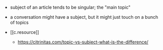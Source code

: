 


- subject of an article tends to be singular; the "main topic"
- a conversation might have a subject, but it might just touch on a bunch of topics

- [[c.resource]]
  - https://citrinitas.com/topic-vs-subject-what-is-the-difference/
